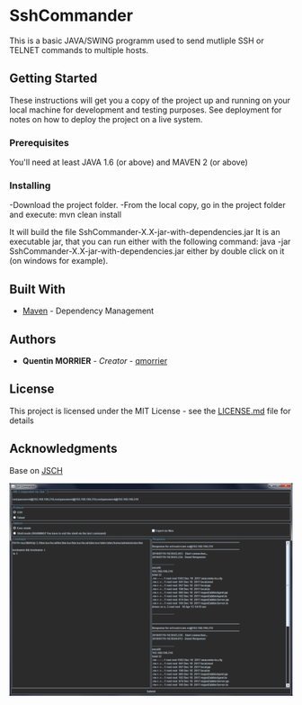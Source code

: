 # SshCommander

This is a basic JAVA/SWING programm used to send mutliple SSH or TELNET commands to multiple hosts.

## Getting Started

These instructions will get you a copy of the project up and running on your local machine for development and testing purposes. See deployment for notes on how to deploy the project on a live system.

### Prerequisites

You'll need at least JAVA 1.6 (or above) and MAVEN 2 (or above)

### Installing

-Download the project folder.
-From the local copy, go in the project folder and execute:
mvn clean install

It will build the file SshCommander-X.X-jar-with-dependencies.jar
It is an executable jar, that you can run either with the following command:
java -jar SshCommander-X.X-jar-with-dependencies.jar
either by double click on it (on windows for example).


## Built With

* [Maven](https://maven.apache.org/) - Dependency Management


## Authors

* **Quentin MORRIER** - *Creator* - [qmorrier](https://github.com/qmorrier)


## License

This project is licensed under the MIT License - see the [LICENSE.md](LICENSE.md) file for details

## Acknowledgments

Base on [JSCH](http://www.jcraft.com/jsch/)



![Preview1](./HMI_SshCommander.png)
